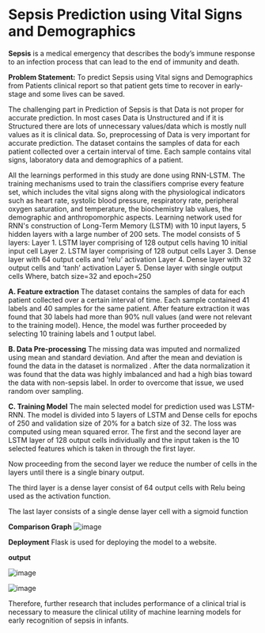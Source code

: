  # Sepsis Prediction using Vital Signs and Demographics
**Sepsis** is a medical emergency that describes the body’s immune response to an infection process that can lead to the end of immunity and death.

**Problem Statement:**
To predict Sepsis using Vital signs and Demographics from Patients clinical report so that patient gets time to recover in early-stage and some lives can be saved.

The challenging part in Prediction of Sepsis is that Data is not proper for accurate prediction. In most cases Data is Unstructured and if it is Structured there are lots of unnecessary values/data which is mostly null values as it is clinical data. So, preprocessing of Data is very important for accurate prediction. The dataset contains the samples of data for each patient collected over a certain interval of time. Each sample contains vital signs, laboratory data and demographics of a patient. 

All the learnings performed in this study are done using RNN-LSTM. The training mechanisms used to train the classifiers comprise every feature set, which includes the vital signs along with the physiological indicators such as heart rate, systolic blood pressure, respiratory rate, peripheral oxygen saturation, and temperature, the biochemistry lab values, the demographic and anthropomorphic aspects. Learning network used for RNN's construction of Long-Term Memory (LSTM) with 10 input layers, 5 hidden layers with a large number of 200 sets. 
The model consists of 5 layers:
Layer 1. LSTM layer comprising of 128 output cells having 10 initial input cell
Layer 2. LSTM layer comprising of 128 output cells
Layer 3. Dense layer with 64 output cells and ‘relu’ activation
Layer 4. Dense layer with 32 output cells and ‘tanh’ activation
Layer 5. Dense layer with single output cells 
Where, batch size=32 and epoch=250

**A.	Feature extraction**
The dataset contains the samples of data for each patient collected over a certain interval of time. Each sample contained 41 labels and 40 samples for the same patient. After feature extraction it was found that 30 labels had more than 90% null values (and were not relevant to the training model). Hence, the model was further proceeded by selecting 10 training labels and 1 output label.

**B.	Data Pre-processing**
The missing data was imputed and normalized using mean and standard deviation. And after the mean and deviation is found the data in the dataset is normalized . After the data normalization it was found that the data was highly imbalanced and had a high bias toward the data with non-sepsis label. In order to overcome that issue, we used random over sampling.

**C.	Training Model**
The main selected model for prediction used was LSTM-RNN. The model is divided into 5 layers of LSTM and Dense cells for epochs of 250 and validation size of 20% for a batch size of 32. The loss was computed using mean squared error.
The first and the second layer are LSTM layer of 128 output cells individually and the input taken is the 10 selected features which is taken in through the first layer. 

Now proceeding from the second layer we reduce the number of cells in the layers until there is a single binary output.

The third layer is a dense layer consist of 64 output cells with Relu being used as the activation function.

The last layer consists of a single dense layer cell with a sigmoid function 

**Comparison Graph**
![image](https://user-images.githubusercontent.com/64605506/120540375-3f8d3a00-c406-11eb-8e6a-c332ad5f3ccc.png)

**Deployment**
Flask is used for deploying the model to a website.

**output**

![image](https://user-images.githubusercontent.com/64605506/120540802-b7f3fb00-c406-11eb-8d40-0c30924ff78c.png)

![image](https://user-images.githubusercontent.com/64605506/120540823-bde9dc00-c406-11eb-9da5-f324748cfe14.png)

Therefore, further research that includes performance of a clinical trial is necessary to measure the clinical utility of machine learning models for early recognition of sepsis in infants.
